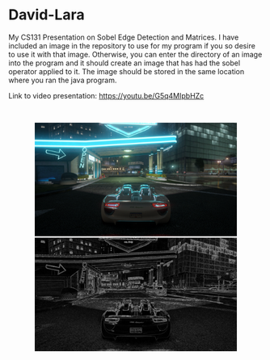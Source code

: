 # David-Lara
My CS131 Presentation on Sobel Edge Detection and Matrices. I have included an image in the repository to use for my program if you so desire to use it with that image. Otherwise, you can enter the directory of an image into the program and it should create an image that has had the sobel operator applied to it. The image should be stored in the same location where you ran the java program.

Link to video presentation:
https://youtu.be/G5q4MIpbHZc

<br>

<p align="center">
<img src="HighResCar.png" width="400"/>
<img src="edgedetectedimage.png" width=400>
</p>

